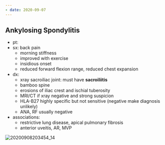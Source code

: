 ```yaml
---
- date: 2020-09-07
---
```


## Ankylosing Spondylitis

<!-- ankylosing spondylitis sx, dx, other manifestation -->

- pt:
- sx: back pain
	- morning stiffness
	- improved with exercise
	- insidious onset
	- reduced forward flexion range, reduced chest expansion
- dx:
	- xray sacroiliac joint: must have **sacroiliitis**
	- bamboo spine
	- erosions of iliac crest and ischial tuberosity
	- MRI/CT if xray negative and strong suspicion
	- HLA-B27 highly specific but not sensitive (negative make diagnosis unlikely)
	- ANA, RF usually negative
- associations:
	- restrictive lung disease, apical pulmonary fibrosis
	- anterior uveitis, AR, MVP

![20200908203454_14](https://photos.thisispiggy.com/file/wikiFiles/20200908203454_14.png)
